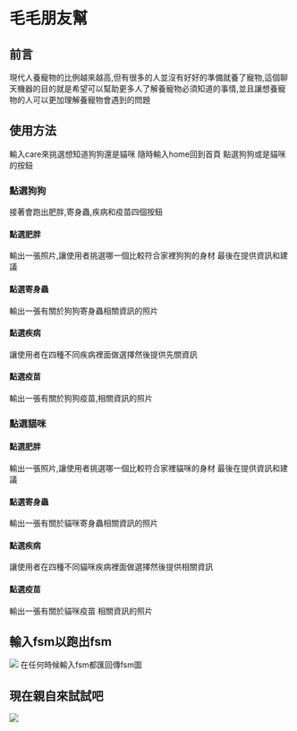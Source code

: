 # 毛毛朋友幫

## 前言
現代人養寵物的比例越來越高,但有很多的人並沒有好好的準備就養了寵物,這個聊天機器的目的就是希望可以幫助更多人了解養寵物必須知道的事情,並且讓想養寵物的人可以更加理解養寵物會遇到的問題

## 使用方法
輸入care來挑選想知道狗狗還是貓咪
隨時輸入home回到首頁
點選狗狗或是貓咪的按鈕
### 點選狗狗
接著會跑出肥胖,寄身蟲,疾病和疫苗四個按鈕
#### 點選肥胖
輸出一張照片,讓使用者挑選哪一個比較符合家裡狗狗的身材
最後在提供資訊和建議
#### 點選寄身蟲
輸出一張有關於狗狗寄身蟲相關資訊的照片
#### 點選疾病
讓使用者在四種不同疾病裡面做選擇然後提供先關資訊
#### 點選疫苗
輸出一張有關於狗狗疫苗,相關資訊的照片
### 點選貓咪 
#### 點選肥胖
輸出一張照片,讓使用者挑選哪一個比較符合家裡貓咪的身材
最後在提供資訊和建議
#### 點選寄身蟲
輸出一張有關於貓咪寄身蟲相關資訊的照片
#### 點選疾病
讓使用者在四種不同貓咪疾病裡面做選擇然後提供相關資訊
#### 點選疫苗
輸出一張有關於貓咪疫苗  相關資訊的照片
## 輸入fsm以跑出fsm
![](https://imgur.com/aispSB6.jpg)
在任何時候輸入fsm都匯回傳fsm圖

## 現在親自來試試吧

![](https://imgur.com/h8JgAed.jpg)
